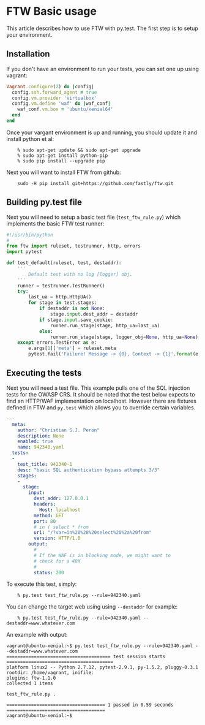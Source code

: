 # FTW Basic usage

This article describes how to use FTW with py.test. The first step is to setup your environment.

## Installation
If you don't have an environment to run your tests, you can set one up using vagrant:

```ruby
Vagrant.configure(2) do |config|
  config.ssh.forward_agent = true
  config.vm.provider 'virtualbox'
  config.vm.define 'waf' do |waf_conf|
    waf_conf.vm.box = 'ubuntu/xenial64'
  end
end
```
Once your vargant environment is up and running, you should update it and install python et al:

```
	% sudo apt-get update && sudo apt-get upgrade
	% sudo apt-get install python-pip
	% sudo pip install --upgrade pip
```

Next you will want to install FTW from github:

```
	sudo -H pip install git+https://github.com/fastly/ftw.git
```

## Building py.test file

Next you will need to setup a basic test file (`test_ftw_rule.py`) which implements the basic FTW test runner:

```python
#!/usr/bin/python
#
from ftw import ruleset, testrunner, http, errors
import pytest

def test_default(ruleset, test, destaddr):
    '''
        Default test with no log [logger] obj.
    '''
    runner = testrunner.TestRunner() 
    try:
        last_ua = http.HttpUA()
        for stage in test.stages:
            if destaddr is not None:
                stage.input.dest_addr = destaddr
            if stage.input.save_cookie:
                runner.run_stage(stage, http_ua=last_ua)
            else:
                runner.run_stage(stage, logger_obj=None, http_ua=None)
    except errors.TestError as e:
        e.args[1]['meta'] = ruleset.meta
        pytest.fail('Failure! Message -> {0}, Context -> {1}'.format(e.args[0],e.args[1]))
```

## Executing the tests

Next you will need a test file. This example pulls one of the SQL injection tests for the OWASP CRS. It should be noted that the test below expects to find an HTTP/WAF implementation on localhost. However there are fixtures defined in FTW and `py.test` which allows you to override certain variables.

```yaml
---
  meta:
    author: "Christian S.J. Peron"
    description: None
    enabled: true
    name: 942340.yaml
  tests:
  - 
    test_title: 942340-1
    desc: "basic SQL authentication bypass attempts 3/3"
    stages:
    - 
      stage:
        input:
          dest_addr: 127.0.0.1
          headers:
            Host: localhost
          method: GET
          port: 80
          # in ( select * from
          uri: "/?var=in%20%28%20select%20%2a%20from" 
          version: HTTP/1.0
        output:
          #
          # If the WAF is in blocking mode, we might want to
          # check for a 40X
          #
          status: 200
```
To execute this test, simply:

```
	% py.test test_ftw_rule.py --rule=942340.yaml
```

You can change the target web using using `--destaddr` for example:

```
	% py.test test_ftw_rule.py --rule=942340.yaml --destaddr=www.whatever.com
```
An example with output:

```
vagrant@ubuntu-xenial:~$ py.test test_ftw_rule.py --rule=942340.yaml --destaddr=www.whatever.com
====================================== test session starts =======================================
platform linux2 -- Python 2.7.12, pytest-2.9.1, py-1.5.2, pluggy-0.3.1
rootdir: /home/vagrant, inifile: 
plugins: ftw-1.1.0
collected 1 items 

test_ftw_rule.py .

==================================== 1 passed in 0.59 seconds ====================================
vagrant@ubuntu-xenial:~$ 
```
